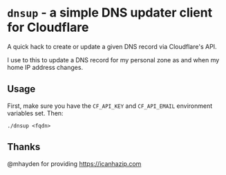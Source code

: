 # `dnsup` - a simple DNS updater client for Cloudflare

A quick hack to create or update a given DNS record via Cloudflare's API.

I use to this to update a DNS record for my personal zone as and when my home IP address changes.

## Usage

First, make sure you have the `CF_API_KEY` and `CF_API_EMAIL` environment variables set.  Then:

```
./dnsup <fqdn>
```

## Thanks

@mhayden for providing https://icanhazip.com

